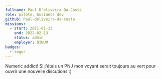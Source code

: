 ```yaml
---
fullname: Paul D'oliveira Da Costa
role: pilote, business dev 
github: Paul-doliveira-da-costa
missions:
  - start: 2021-01-13
    end: 2022-02-13
    status: admin
    employer: DINUM
badges:
  - segur
---
```


Numeric addict! Si j'étais un PNJ mon voyant serait toujours au vert pour ouvrir une nouvelle discutions :)
